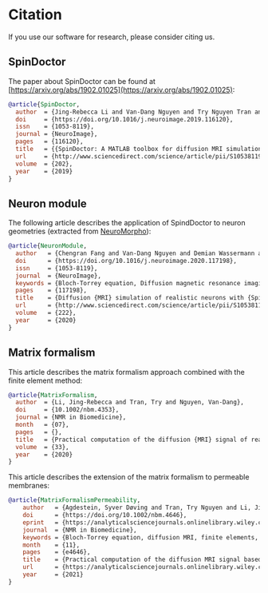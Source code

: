 # Citation

If you use our software for research, please consider citing us.


## SpinDoctor

The paper about SpinDoctor can be found at
[https://arxiv.org/abs/1902.01025](https://arxiv.org/abs/1902.01025):

```bibtex
@article{SpinDoctor,
  author  = {Jing-Rebecca Li and Van-Dang Nguyen and Try Nguyen Tran and Jan Valdman and Cong-Bang Trang and Khieu Van Nguyen and Duc Thach Son Vu and Hoang An Tran and Hoang Trong An Tran and Thi Minh Phuong Nguyen},
  doi     = {https://doi.org/10.1016/j.neuroimage.2019.116120},
  issn    = {1053-8119},
  journal = {NeuroImage},
  pages   = {116120},
  title   = {{SpinDoctor: A MATLAB toolbox for diffusion MRI simulation}},
  url     = {http://www.sciencedirect.com/science/article/pii/S1053811919307116},
  volume  = {202},
  year    = {2019}
}
```


## Neuron module

The following article describes the application of SpindDoctor to neuron geometries
(extracted from [NeuroMorpho](http://neuromorpho.org/)):

```bibtex
@article{NeuronModule,
  author   = {Chengran Fang and Van-Dang Nguyen and Demian Wassermann and Jing-Rebecca Li},
  doi      = {https://doi.org/10.1016/j.neuroimage.2020.117198},
  issn     = {1053-8119},
  journal  = {NeuroImage},
  keywords = {Bloch-Torrey equation, Diffusion magnetic resonance imaging, Finite elements, Monte-Carlo, Simulation, Neurons},
  pages    = {117198},
  title    = {Diffusion {MRI} simulation of realistic neurons with {SpinDoctor} and the {Neuron Module}},
  url      = {http://www.sciencedirect.com/science/article/pii/S1053811920306844},
  volume   = {222},
  year     = {2020}
}
```


## Matrix formalism

This article describes the matrix formalism approach combined with the finite element
method:

```bibtex
@article{MatrixFormalism,
  author  = {Li, Jing-Rebecca and Tran, Try and Nguyen, Van-Dang},
  doi     = {10.1002/nbm.4353},
  journal = {NMR in Biomedicine},
  month   = {07},
  pages   = {},
  title   = {Practical computation of the diffusion {MRI} signal of realistic neurons based on {Laplace} eigenfunctions},
  volume  = {33},
  year    = {2020}
}
```

This article describes the extension of the matrix formalism to permeable membranes:

```bibtex
@article{MatrixFormalismPermeability,
    author   = {Agdestein, Syver Døving and Tran, Try Nguyen and Li, Jing-Rebecca},
    doi      = {https://doi.org/10.1002/nbm.4646},
    eprint   = {https://analyticalsciencejournals.onlinelibrary.wiley.com/doi/pdf/10.1002/nbm.4646},
    journal  = {NMR in Biomedicine},
    keywords = {Bloch-Torrey equation, diffusion MRI, finite elements, Laplace eigenfunctions, matrix formalism, permeability, simulation},
    month    = {11},
    pages    = {e4646},
    title    = {Practical computation of the diffusion MRI signal based on Laplace eigenfunctions: permeable interfaces},
    url      = {https://analyticalsciencejournals.onlinelibrary.wiley.com/doi/abs/10.1002/nbm.4646},
    year     = {2021}
}
```
